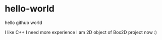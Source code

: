 # hello-world
hello github world

I like C++
I need more experience
I am 2D object of Box2D project now :)

